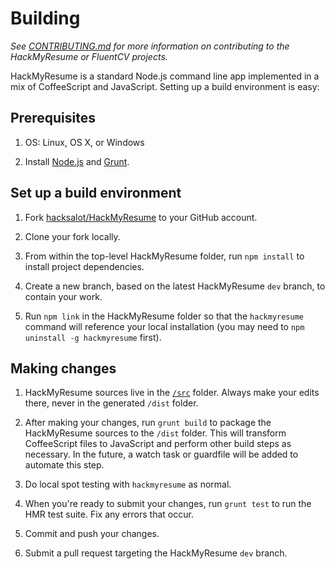 Building
========

*See [CONTRIBUTING.md][contrib] for more information on contributing to the
HackMyResume or FluentCV projects.*

HackMyResume is a standard Node.js command line app implemented in a mix of
CoffeeScript and JavaScript. Setting up a build environment is easy:


## Prerequisites ##

1. OS: Linux, OS X, or Windows

2. Install [Node.js][node] and [Grunt][grunt].


## Set up a build environment ###

1. Fork [hacksalot/HackMyResume][hmr] to your GitHub account.

2. Clone your fork locally.

3. From within the top-level HackMyResume folder, run `npm install` to install
project dependencies.

4. Create a new branch, based on the latest HackMyResume `dev` branch, to
contain your work.

5. Run `npm link` in the HackMyResume folder so that the `hackmyresume` command
will reference your local installation (you may need to
`npm uninstall -g hackmyresume` first).

## Making changes

1. HackMyResume sources live in the [`/src`][src] folder. Always make your edits
there, never in the generated `/dist` folder.

2. After making your changes, run `grunt build` to package the HackMyResume
sources to the `/dist` folder. This will transform CoffeeScript files to
JavaScript and perform other build steps as necessary. In the future, a watch
task or guardfile will be added to automate this step.

3. Do local spot testing with `hackmyresume` as normal.

4. When you're ready to submit your changes, run `grunt test` to run the HMR
test suite. Fix any errors that occur.

5. Commit and push your changes.

6. Submit a pull request targeting the HackMyResume `dev` branch.


[node]: https://nodejs.org/en/
[grunt]: http://gruntjs.com/
[hmr]: https://github.com/hacksalot/HackMyResume
[src]: https://github.com/hacksalot/HackMyResume/tree/master/src
[contrib]: https://github.com/hacksalot/HackMyResume/blob/master/CONTRIBUTING.md
